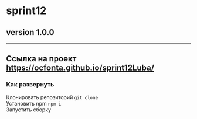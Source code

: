 # sprint12

## version 1.0.0
---
Ссылка на проект <https://ocfonta.github.io/sprint12Luba/>
---
### Как развернуть

Клонировать репозиторий `git clone`  <br/>
Установить npm `npm i`  <br/>
Запустить сборку  <br/>

